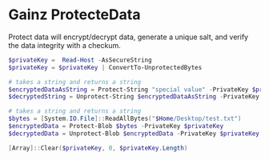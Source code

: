 # Gainz ProtecteData

Protect data will encrypt/decrypt data, generate a unique salt, and verify the data integrity with a checkum.

```powershell
$privateKey =  Read-Host -AsSecureString
$privateKey = $privateKey | ConvertTo-UnprotectedBytes

# takes a string and returns a string
$encryptedDataAsString = Protect-String "special value" -PrivateKey $privateKey
$decryptedString = Unprotect-String $encryptedDataAsString -PrivateKey $privateKey

# takes a string and returns a string
$bytes = [System.IO.File]::ReadAllBytes("$Home/Desktop/test.txt")
$encryptedData = Protect-Blob $bytes -PrivateKey $privateKey
$decryptedData = Unprotect-Blob $encryptedData -PrivateKey $privateKey

[Array]::Clear($privateKey, 0, $privateKey.Length)
```